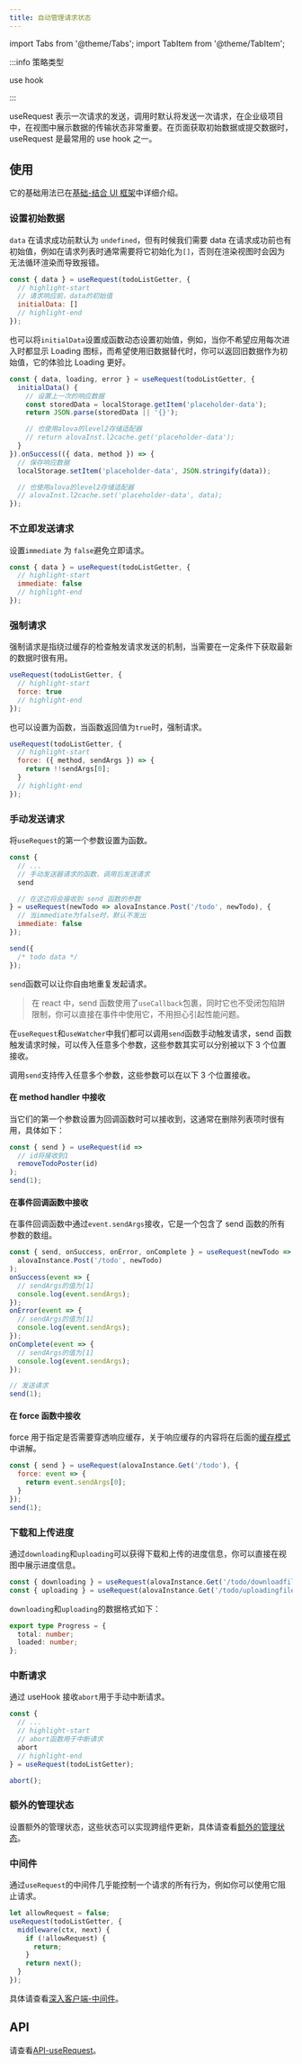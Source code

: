 ```yaml
---
title: 自动管理请求状态
---
```


import Tabs from '@theme/Tabs';
import TabItem from '@theme/TabItem';

:::info 策略类型

use hook

:::

useRequest 表示一次请求的发送，调用时默认将发送一次请求，在企业级项目中，在视图中展示数据的传输状态非常重要。在页面获取初始数据或提交数据时，useRequest 是最常用的 use hook 之一。

## 使用

它的基础用法已在[基础-结合 UI 框架](/tutorial/getting-started/basic/combine-framework)中详细介绍。

### 设置初始数据

`data` 在请求成功前默认为 `undefined`，但有时候我们需要 data 在请求成功前也有初始值，例如在请求列表时通常需要将它初始化为`[]`，否则在渲染视图时会因为无法循环渲染而导致报错。

```javascript
const { data } = useRequest(todoListGetter, {
  // highlight-start
  // 请求响应前，data的初始值
  initialData: []
  // highlight-end
});
```

也可以将`initialData`设置成函数动态设置初始值，例如，当你不希望应用每次进入时都显示 Loading 图标，而希望使用旧数据替代时，你可以返回旧数据作为初始值，它的体验比 Loading 更好。

```js
const { data, loading, error } = useRequest(todoListGetter, {
  initialData() {
    // 设置上一次的响应数据
    const storedData = localStorage.getItem('placeholder-data');
    return JSON.parse(storedData || '{}');

    // 也使用alova的level2存储适配器
    // return alovaInst.l2cache.get('placeholder-data');
  }
}).onSuccess(({ data, method }) => {
  // 保存响应数据
  localStorage.setItem('placeholder-data', JSON.stringify(data));

  // 也使用alova的level2存储适配器
  // alovaInst.l2cache.set('placeholder-data', data);
});
```

### 不立即发送请求

设置`immediate` 为 `false`避免立即请求。

```javascript
const { data } = useRequest(todoListGetter, {
  // highlight-start
  immediate: false
  // highlight-end
});
```

### 强制请求

强制请求是指绕过缓存的检查触发请求发送的机制，当需要在一定条件下获取最新的数据时很有用。

```javascript
useRequest(todoListGetter, {
  // highlight-start
  force: true
  // highlight-end
});
```

也可以设置为函数，当函数返回值为`true`时，强制请求。

```javascript
useRequest(todoListGetter, {
  // highlight-start
  force: ({ method, sendArgs }) => {
    return !!sendArgs[0];
  }
  // highlight-end
});
```

### 手动发送请求

将`useRequest`的第一个参数设置为函数。

```javascript
const {
  // ...
  // 手动发送器请求的函数，调用后发送请求
  send

  // 在这边将会接收到 send 函数的参数
} = useRequest(newTodo => alovaInstance.Post('/todo', newTodo), {
  // 当immediate为false时，默认不发出
  immediate: false
});

send({
  /* todo data */
});
```

`send`函数可以让你自由地重复发起请求。

> 在 react 中，send 函数使用了`useCallback`包裹，同时它也不受闭包陷阱限制，你可以直接在事件中使用它，不用担心引起性能问题。

在`useRequest`和`useWatcher`中我们都可以调用`send`函数手动触发请求，send 函数触发请求时候，可以传入任意多个参数，这些参数其实可以分别被以下 3 个位置接收。

调用`send`支持传入任意多个参数，这些参数可以在以下 3 个位置接收。

#### 在 method handler 中接收

当它们的第一个参数设置为回调函数时可以接收到，这通常在删除列表项时很有用，具体如下：

```javascript
const { send } = useRequest(id =>
  // id将接收到1
  removeTodoPoster(id)
);
send(1);
```

#### 在事件回调函数中接收

在事件回调函数中通过`event.sendArgs`接收，它是一个包含了 send 函数的所有参数的数组。

```javascript
const { send, onSuccess, onError, onComplete } = useRequest(newTodo =>
  alovaInstance.Post('/todo', newTodo)
);
onSuccess(event => {
  // sendArgs的值为[1]
  console.log(event.sendArgs);
});
onError(event => {
  // sendArgs的值为[1]
  console.log(event.sendArgs);
});
onComplete(event => {
  // sendArgs的值为[1]
  console.log(event.sendArgs);
});

// 发送请求
send(1);
```

#### 在 force 函数中接收

force 用于指定是否需要穿透响应缓存，关于响应缓存的内容将在后面的[缓存模式](/tutorial/cache/mode)中讲解。

```javascript
const { send } = useRequest(alovaInstance.Get('/todo'), {
  force: event => {
    return event.sendArgs[0];
  }
});
send(1);
```

### 下载和上传进度

通过`downloading`和`uploading`可以获得下载和上传的进度信息，你可以直接在视图中展示进度信息。

```javascript
const { downloading } = useRequest(alovaInstance.Get('/todo/downloadfile'));
const { uploading } = useRequest(alovaInstance.Get('/todo/uploadingfile'));
```

`downloading`和`uploading`的数据格式如下：

```ts
export type Progress = {
  total: number;
  loaded: number;
};
```

### 中断请求

通过 useHook 接收`abort`用于手动中断请求。

```javascript
const {
  // ...
  // highlight-start
  // abort函数用于中断请求
  abort
  // highlight-end
} = useRequest(todoListGetter);

abort();
```

### 额外的管理状态

设置额外的管理状态，这些状态可以实现跨组件更新，具体请查看[额外的管理状态](/tutorial/client/in-depth/manage-extra-states)。

### 中间件

通过`useRequest`的中间件几乎能控制一个请求的所有行为，例如你可以使用它阻止请求。

```js
let allowRequest = false;
useRequest(todoListGetter, {
  middleware(ctx, next) {
    if (!allowRequest) {
      return;
    }
    return next();
  }
});
```

具体请查看[深入客户端-中间件](/tutorial/client/in-depth/middleware)。

## API

请查看[API-useRequest](/api/core-hooks#userequest)。
